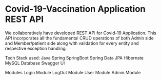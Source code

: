 # Covid-19-Vaccination Application REST API

We collaboratively have developed REST API for Covid-19 Application. This API incorporates all the fundamental CRUD operations of both Admin side and Member/patient side along with validation for every entity and respective exception handling.

Tech Stack used:
 Java
 Spring
 SpringBoot
 Spring Data JPA
 Hibernate
 MySQL Database
 Swagger UI
 
 Modules
 Login Module
 LogOut Module
 User Module
 Admin Module
